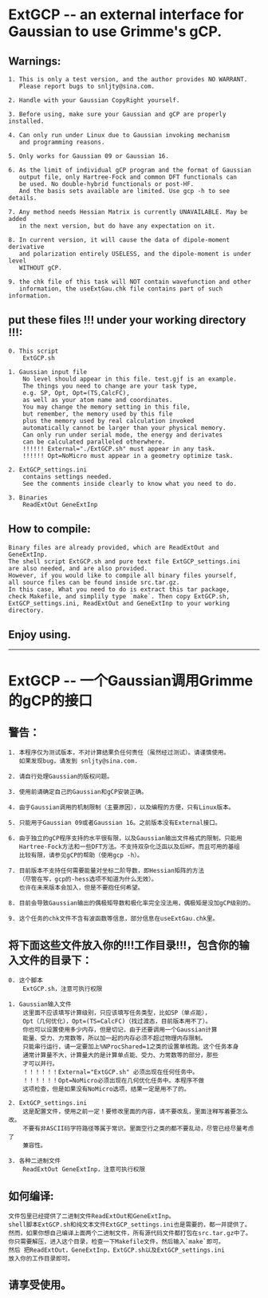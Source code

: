 ExtGCP -- an external interface for Gaussian to use Grimme's gCP.
=================

Warnings:
-----------------
    1. This is only a test version, and the author provides NO WARRANT.
       Please report bugs to snljty@sina.com.

    2. Handle with your Gaussian CopyRight yourself.

    3. Before using, make sure your Gaussian and gCP are properly installed.

    4. Can only run under Linux due to Gaussian invoking mechanism
       and programming reasons.

    5. Only works for Gaussian 09 or Gaussian 16.

    6. As the limit of individual gCP program and the format of Gaussian
       output file, only Hartree-Fock and common DFT functionals can
       be used. No double-hybrid functionals or post-HF. 
       And the basis sets available are limited. Use gcp -h to see details.

    7. Any method needs Hessian Matrix is currently UNAVAILABLE. May be added
       in the next version, but do have any expectation on it.

    8. In current version, it will cause the data of dipole-moment derivative
       and polarization entirely USELESS, and the dipole-moment is under level
       WITHOUT gCP.

    9. the chk file of this task will NOT contain wavefunction and other
       information, the useExtGau.chk file contains part of such information.


put these files !!! under your working directory !!!:
-----------------
    0. This script
        ExtGCP.sh

    1. Gaussian input file
        No level should appear in this file. test.gjf is an example.
        The things you need to change are your task type, 
        e.g. SP, Opt, Opt=(TS,CalcFC), 
        as well as your atom name and coordinates.
        You may change the memory setting in this file, 
        but remember, the memory used by this file
        plus the memory used by real calculation invoked 
        automatically cannot be larger than your physical memory.
        Can only run under serial mode, the energy and derivates 
        can be calculated paralleled otherwhere.
        !!!!!! External="./ExtGCP.sh" must appear in any task.
        !!!!!! Opt=NoMicro must appear in a geometry optimize task.

    2. ExtGCP_settings.ini
        contains settings needed.
        See the comments inside clearly to know what you need to do.

    3. Binaries
        ReadExtOut GeneExtInp


How to compile:
-----------------
    Binary files are already provided, which are ReadExtOut and GeneExtInp.
    The shell script ExtGCP.sh and pure text file ExtGCP_settings.ini 
    are also needed, and are also provided.
    However, if you would like to compile all binary files yourself, 
    all source files can be found inside src.tar.gz.
    In this case, What you need to do is extract this tar package, 
    check Makefile, and simplily type `make`. Then copy ExtGCP.sh, 
    ExtGCP_settings.ini, ReadExtOut and GeneExtInp to your working directory.


Enjoy using.
-----------------



*****************

ExtGCP -- 一个Gaussian调用Grimme的gCP的接口
=================

警告：
-----------------
    1. 本程序仅为测试版本，不对计算结果负任何责任（虽然经过测试）。请谨慎使用。
       如果发现bug，请发到 snljty@sina.com.

    2. 请自行处理Gaussian的版权问题。

    3. 使用前请确定自己的Gaussian和gCP安装正确。

    4. 由于Gaussian调用的机制限制（主要原因），以及编程的方便，只有Linux版本。

    5. 只能用于Gaussian 09或者Gaussian 16。之前版本没有External接口。

    6. 由于独立的gCP程序支持的水平很有限，以及Gaussian输出文件格式的限制，只能用
       Hartree-Fock方法和一些DFT方法。不支持双杂化泛函以及后HF。而且可用的基组
       比较有限，请参见gCP的帮助（使用gcp -h）。

    7. 目前版本不支持任何需要能量对坐标二阶导数，即Hessian矩阵的方法
       （尽管在写，gcp的-hess选项不知道为什么无效）。
       也许在未来版本会加入，但是不要抱任何希望。

    8. 目前会导致Gaussian输出的偶极矩导数和极化率完全没法用，偶极矩是没加gCP级别的。

    9. 这个任务的chk文件不含有波函数等信息，部分信息在useExtGau.chk里。


将下面这些文件放入你的!!!工作目录!!!，包含你的输入文件的目录下：
-----------------
    0. 这个脚本
        ExtGCP.sh，注意可执行权限

    1. Gaussian输入文件
        这里面不应该填写计算级别，只应该填写任务类型，比如SP（单点能），
        Opt（几何优化），Opt=(TS=CalcFC)（找过渡态，目前版本用不了）。
        你也可以设置使用多少内存，但是切记，由于还要调用一个Gaussian计算
        能量、受力、力常数等，所以加一起的内存必须不超过物理内存限制。
        只能串行运行，请一定要加上%NProcShared=1之类的设置单核跑。这个任务本身
        通常计算量不大，计算量大的是计算单点能、受力、力常数等的部分，那些
        才可以并行。
        ！！！！！！External="ExtGCP.sh" 必须出现在任何任务中。
        ！！！！！！Opt=NoMicro必须出现在几何优化任务中。本程序不做
        这项检查，但是如果没有NoMicro选项，结果一定是用不了的。

    2. ExtGCP_settings.ini
        这是配置文件，使用之前一定！要修改里面的内容，请不要改乱，里面注释写着要怎么改。
        不要有非ASCII码字符路径等属于常识。里面空行之类的都不要乱动，尽管已经尽量考虑了
        兼容性。

    3. 各种二进制文件
        ReadExtOut GeneExtInp，注意可执行权限


如何编译:
-----------------
    文件包里已经提供了二进制文件ReadExtOut和GeneExtInp。
    shell脚本ExtGCP.sh和纯文本文件ExtGCP_settings.ini也是需要的，都一并提供了。
    然而，如果你想自己编译上面两个二进制文件，所有源代码文件都打包在src.tar.gz中了。
    你只需要解压，进入这个目录，检查一下Makefile文件，然后输入`make`即可。
    然后 把ReadExtOut，GeneExtInp，ExtGCP.sh以及ExtGCP_settings.ini
    放入你的工作目录即可。


请享受使用。
-----------------

